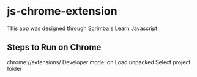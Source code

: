 # js-chrome-extension
This app was designed through Scrimba's Learn Javascript

## Steps to Run on Chrome
chrome://extensions/
Developer mode: on
Load unpacked
Select project folder

